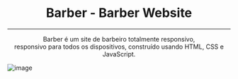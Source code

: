 <div style="text-align: center;">
  

<h1>Barber - Barber Website </h1>
<hr>
Barber é um site de barbeiro totalmente responsivo, <br> responsivo para todos os dispositivos, construído usando HTML, CSS e JavaScript.


</div>



![image](https://github.com/felipexavier26/barber/assets/103685054/4b658dcb-ec49-4b91-b5f3-8959a8a955e0)
